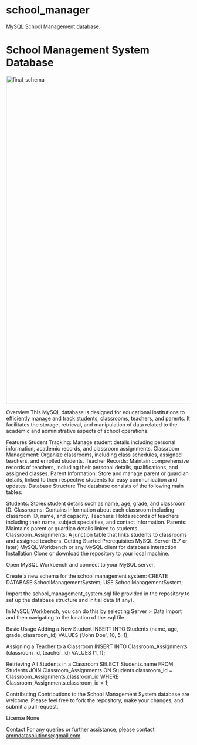 # school_manager
MySQL School Management database. 

# School Management System Database
<img width="895" alt="final_schema" src="https://github.com/AnthonyMMiller/school_manager/assets/39473837/855b5fbb-1b72-4a04-9c1c-91e9db304fd6">


Overview
This MySQL database is designed for educational institutions to efficiently manage and track students, classrooms, teachers, and parents. It facilitates the storage, retrieval, and manipulation of data related to the academic and administrative aspects of school operations.

Features
Student Tracking: Manage student details including personal information, academic records, and classroom assignments.
Classroom Management: Organize classrooms, including class schedules, assigned teachers, and enrolled students.
Teacher Records: Maintain comprehensive records of teachers, including their personal details, qualifications, and assigned classes.
Parent Information: Store and manage parent or guardian details, linked to their respective students for easy communication and updates.
Database Structure
The database consists of the following main tables:

Students: Stores student details such as name, age, grade, and classroom ID.
Classrooms: Contains information about each classroom including classroom ID, name, and capacity.
Teachers: Holds records of teachers including their name, subject specialties, and contact information.
Parents: Maintains parent or guardian details linked to students.
Classroom_Assignments: A junction table that links students to classrooms and assigned teachers.
Getting Started
Prerequisites
MySQL Server (5.7 or later)
MySQL Workbench or any MySQL client for database interaction
Installation
Clone or download the repository to your local machine.

Open MySQL Workbench and connect to your MySQL server.

Create a new schema for the school management system:
CREATE DATABASE SchoolManagementSystem;
USE SchoolManagementSystem;

Import the school_management_system.sql file provided in the repository to set up the database structure and initial data (if any).

In MySQL Workbench, you can do this by selecting Server > Data Import and then navigating to the location of the .sql file.

Basic Usage
Adding a New Student
INSERT INTO Students (name, age, grade, classroom_id) VALUES ('John Doe', 10, 5, 1);

Assigning a Teacher to a Classroom
INSERT INTO Classroom_Assignments (classroom_id, teacher_id) VALUES (1, 1);

Retrieving All Students in a Classroom
SELECT Students.name FROM Students
JOIN Classroom_Assignments ON Students.classroom_id = Classroom_Assignments.classroom_id
WHERE Classroom_Assignments.classroom_id = 1;

Contributing
Contributions to the School Management System database are welcome. Please feel free to fork the repository, make your changes, and submit a pull request.

License
None

Contact
For any queries or further assistance, please contact ammdatasolutions@gmail.com
